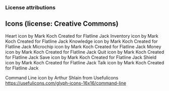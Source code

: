 ### License attributions


## Icons (license: Creative Commons)
Heart           icon by Mark Koch Created for Flatline Jack
Inventory       icon by Mark Koch Created for Flatline Jack
Knowledge       icon by Mark Koch Created for Flatline Jack
Microchip       icon by Mark Koch Created for Flatline Jack
Money           icon by Mark Koch Created for Flatline Jack
Quit            icon by Mark Koch Created for Flatline Jack
Save            icon by Mark Koch Created for Flatline Jack
Shield          icon by Mark Koch Created for Flatline Jack
Talk            icon by Mark Koch Created for Flatline Jack


Command Line    icon by Arthur Shlain from Usefulicons  https://usefulicons.com/glyph-icons-16x16/command-line


